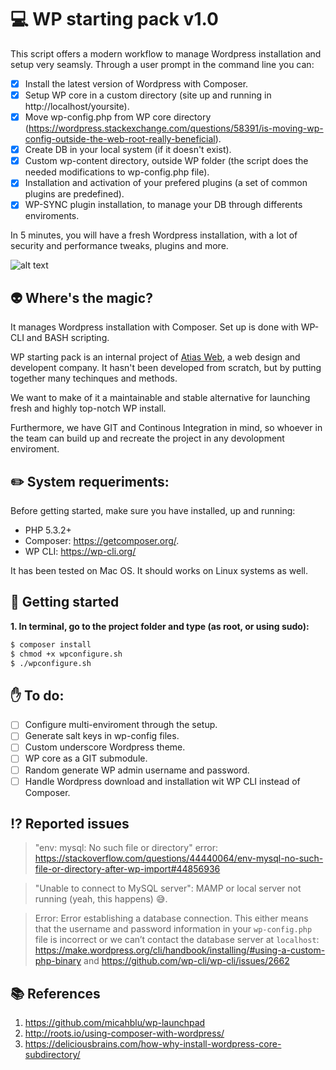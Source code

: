 :computer: WP starting pack v1.0
============

This script offers a modern workflow to manage Wordpress installation and setup very seamsly. Through a user prompt in the command line you can:

- [x] Install the latest version of Wordpress with Composer.
- [x] Setup WP core in a custom directory (site up and running in http://localhost/yoursite).
- [x] Move wp-config.php from WP core  directory (https://wordpress.stackexchange.com/questions/58391/is-moving-wp-config-outside-the-web-root-really-beneficial).
- [x] Create DB in your local system (if it doesn't exist).
- [x] Custom wp-content directory, outside WP folder (the script does the needed modifications to wp-config.php file).
- [x] Installation and activation of your prefered plugins (a set of common plugins are predefined).
- [x] WP-SYNC plugin installation, to manage your DB through differents enviroments.

In 5 minutes, you will have a fresh Wordpress installation, with a lot of security and performance tweaks, plugins and more.

![alt text](https://media.giphy.com/media/xT0xesfMzr1lw06vsI/giphy.gif "WP Starting Pack")

## :alien: Where's the magic?

It manages Wordpress installation with Composer. Set up is done with WP-CLI and BASH scripting.

WP starting pack is an internal project of [Atias Web](https://atiasweb.com/), a web design and developent company. It hasn't been developed from scratch, but by putting together many techinques and methods.

We want to make of it a maintainable and stable alternative for launching fresh and highly top-notch WP install. 

Furthermore, we have GIT and Continous Integration in mind, so whoever in the team can build up and recreate the project in any devolopment enviroment.

## :pencil2: System requeriments:

Before getting started, make sure you have installed, up and running:

- PHP 5.3.2+
- Composer: https://getcomposer.org/.
- WP CLI: https://wp-cli.org/

It has been tested on Mac OS. It should works on Linux systems as well.

## :running: Getting started

__1. In terminal, go to the project folder and type (as root, or using sudo):__

```bash
$ composer install
$ chmod +x wpconfigure.sh
$ ./wpconfigure.sh
```

## :hand: To do:

- [ ] Configure multi-enviroment through the setup.
- [ ] Generate salt keys in wp-config files.
- [ ] Custom underscore Wordpress theme.
- [ ] WP core as a GIT submodule.
- [ ] Random generate WP admin username and password.
- [ ] Handle Wordpress download and installation wit WP CLI instead of Composer.

## :interrobang: Reported issues

> "env: mysql: No such file or directory" error: https://stackoverflow.com/questions/44440064/env-mysql-no-such-file-or-directory-after-wp-import#44856936

> "Unable to connect to MySQL server": MAMP or local server not running (yeah, this happens) :sweat_smile:.

> Error: Error establishing a database connection. This either means that the username and password information in your `wp-config.php` file is incorrect or we can’t contact the database server at `localhost`: https://make.wordpress.org/cli/handbook/installing/#using-a-custom-php-binary and https://github.com/wp-cli/wp-cli/issues/2662

## :books: References

1. https://github.com/micahblu/wp-launchpad
2. http://roots.io/using-composer-with-wordpress/
3. https://deliciousbrains.com/how-why-install-wordpress-core-subdirectory/
